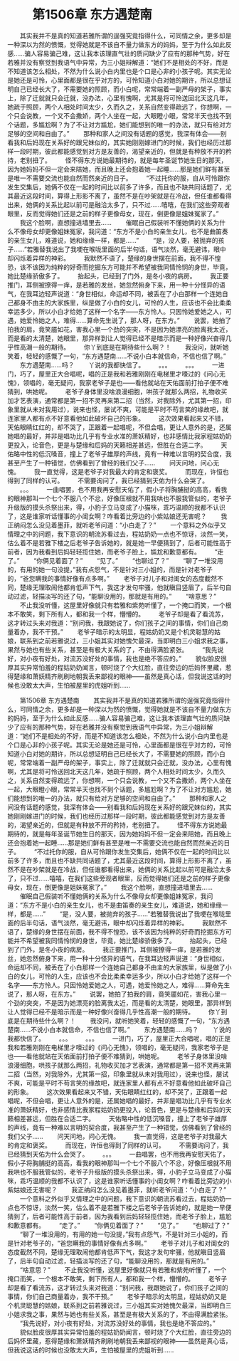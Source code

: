 # 　　第1506章 东方遇楚南
　　其实我并不是真的知道若雅所谓的逞强究竟指得什么，可同情之余，更多却是一种深以为然的愤慨，觉得她就是不该自不量力做东方的妈妈，至于为什么如此反感……骗人容易骗己难，这让我本该理直气壮的质问缺少了应有的那种气势，好在若雅并没有察觉到我语气中异常，为三小姐辩解道：“她们不是相处的不好，而是不知道该怎么相处，不然为什么说小白内里也是个口是心非的小孩子呢。其实无论是她还是可怜，心里面都是很在乎对方的，可怜知道小白对她的期许，所以总想证明自己已经长大了，不需要她的照顾，而小白呢，常常端着一副严母的架子，事实上，除了迁就就只会迁就，没办法，心里有愧啊，尤其是将可怜送回北天这几年，她疏于照顾，两个人相处时间太少，久而久之，关系自然变得疏远了，你想啊，一个只会说教，一个又不会撒娇，两个人坐在一起，大眼瞪小眼，常常半天也找不到个话题，多尴尬啊？为了不让对方尴尬，她们能想到的唯一的办法，就只有给对方足够的空间和自由了。”
　　那种和家人之间没有话题的感觉，我深有体会——别看我和后妈现在关系好的跟兄妹似的，其实她刚刚嫁进门的时候，我们也经历过那样一段时期，彼此都能感觉到对方是友善的，渴望亲近的，但就是有种放不开的矜持，老别扭了。
　　怪不得东方说她最期待的，就是每年圣诞节她生日的那天，因为她妈妈不但一定会来陪她，而且晚上还会抱着她一起睡……那是她们鲜有甚至是唯一不需要交流也能自然而然亲近的日子。
　　“不过托你的服，自从可怜跟你发生交集后，她俩不仅在一起的时间比以前多了许多，而且也不缺共同话题了，尤其最近这段时间，算得上形影不离了，虽然不是在吵架就是在冷战，但任谁都看得出来，她俩的关系比起以前可是融洽太多了，只不过……嘻嘻，在我们这些旁观者眼里，反而觉得她们还是之前的样子更像母女，现在，倒更像是姐妹冤家了。”
　　我这个脸啊，直想撞进墙里去……
　　催眠自己假装听不懂她俩的关系为什么不像母女却更像姐妹冤家，我问道：“东方不是小白的亲生女儿，也不是曲笛奏的亲生女儿，难道说，她和缘缘一样，都是……”
　　“是，没人要，被抛弃的孩子……”若雅替我说出了我哽在喉咙里面的后半句话，语气淡然，毫无避讳，眼中却闪烁着异样的神彩。
　　我默然不语了，楚缘的身世摆在前面，我不得不惶恐，该不该因为纯粹的好奇而挖掘东方可能并不希望被我同情怜悯的身世，毕竟，她比楚缘骄傲多了。
　　抬起头，已经到了门外，是冬小夜的病房。
　　我正要推门，耳侧被撩得一痒，是若雅的发丝，她忽然俯身下来，用一种十分怪异的语气，在我耳边轻声说道：“身世相似，命运却不同，被丢在了小白那样一个连她自己都身不由主的大家族里，纵是做了小白的女儿，可怜的人生，应该也不会比柔柔幸运多少，所以小白才给她了这样一个名字——东方怜人。只因怜她爱她之人，可遇，她爱怜她之人，难得……算命先生说了，那人呀，在东方。”
　　说罢，她拍了拍我的肩，竟笑靥如花，害我心里一个劲的突突，不是因为她漂亮的脸离我太近，而是看的太清楚，她眼里，那异样到让人觉得已经不是暗示而是一种好像兴奋得几乎性高潮一般的期待。
　　你丫到底是在期待些什么啊？！
　　我没问，就听她笑着，轻轻的感慨了一句，“东方遇楚南……不说小白本就信命，不信也信了啊。”
　　东方遇楚南……吗？
　　丫说的我都快信了。
　　。。。
　　。。。
　　一进门，巧了，屋里正大合唱呢，唱的正是我和若雅刚刚在电梯里才嚎过的《问心无愧》，领唱的，毫无疑问，我家老爷子是也——看他就站在天佑面前打拍子便不难猜到，哄她呢。
　　老爷子身体里没啥浪漫细胞，哄孩子就那么两招，礼物收买加才艺表演，通常都是第一招不灵再来第二招（当然，对我除外，尤其第一招，印象里就从未对我用过），说来也怪，屡试不爽，可能是平时不苟言笑的缘故吧，就连家里人都有点不好意看他如此破坏自己的形象。
　　这次效果看起来又不错，天佑眼睛红红的，却不哭了，正跟着一起唱呢，不但会唱，更让人意外的是，还属她唱的最好，并非是唱功比几乎有专业水准的萧妖精好，也非感情比我家程姑奶奶更投入，论音色，更是与楚缘和后妈的天籁相差甚远，但胜在合适二字。
　　天佑略中性的低沉嗓音，撞上了老爷子雄厚的声线，竟有一种难以言明的契合度，我甚至产生了一种错觉，仿佛看到了曾经的我们父子……
　　问天问地，问心无愧。
　　我一直觉得，这是老爷子对我最大的肯定和褒奖。
　　而现在，许恒也得到了同样的认可。
　　不需要询问了，我已经猜到天佑为什么会哭了。
　　。。。
　　一曲唱罢，也不用我再安慰天佑了，假小子将胸脯挺的高高，看我的眼神那叫一个七个不服八个不忿，好像压根就不用我哄也不服我管似的，老爷子升级版的摸头杀祭出来，得，小豹子立马变成了小猫咪，乖巧温顺的我都不认识了，这是谁家听话懂事的小闺女啊？咋看着比旁边的小紫姑娘还无害呢？
　　我正纳闷怎么没见着墨菲，就听老爷问道：“小白走了？”
　　一个意料之外似乎又情理之中的问题，我下意识的朝流苏看过去，程姑奶奶一点也不惊讶，淡然一笑，估么着不是若雅下楼之后老爷子告诉她的，就是她一早便猜到了，后者可能性高于前者，因为我看到后妈轻轻揽住她，而老爷子脸上，尴尬和歉意都有。
　　“走了。”
　　“你俩见着面了？”
　　“见了。”
　　“也聊过了？”
　　“聊了一堆没用的，有用的她一句没提，”我有点怨气，不是针对三小姐的，而是针对老爷子的，“爸您瞒我的事情好像有点多啊。”
　　老爷子对儿子和对闺女的态度截然不同，楚缘无理取闹他都肯低声下气，我这才发句牢骚，他就瞋目竖眉了，后半句自动过滤，轻描淡写的还了句，“能聊没用的，那就是有用的。”
　　“啥意思？”
　　不止我没听懂，这屋里好像就只有若雅和紫苑听懂了，一个掩口而笑，一个根本不敢笑，剩下所有人，都和我一个样，懵懵的。
　　老爷子却是看了看流苏，这才转过头来对我道：“别问我，我跟她说了，你们孩子之间的事情，你们自己商量着办，我不干预。”
　　老爷子暗示的太明显，程姑奶奶又是个机灵聪慧的姑娘，联系到之前若雅说过，三小姐其实对她愧欠最深，当即明白三小姐求我之事，果然与她也有些关系，甚至是有极大关系的了，不由得满脸紧张。
　　“我先说好，对小夜有好处，对流苏没好处的事情，我也是绝不答应的。”
　　貌似脸皮很厚其实异常怕羞的程姑奶奶闻言，顿时烧了个大红脸，直往旁边的后妈怀里藏，惹得楚缘和萧妖精齐刷刷地朝我丢来鄙视的眼神——虽然是真心话，但我说这话的时候也没敢太大声，生怕被屋里的虎姐听到……

　　第1506章 东方遇楚南
　　其实我并不是真的知道若雅所谓的逞强究竟指得什么，可同情之余，更多却是一种深以为然的愤慨，觉得她就是不该自不量力做东方的妈妈，至于为什么如此反感……骗人容易骗己难，这让我本该理直气壮的质问缺少了应有的那种气势，好在若雅并没有察觉到我语气中异常，为三小姐辩解道：“她们不是相处的不好，而是不知道该怎么相处，不然为什么说小白内里也是个口是心非的小孩子呢。其实无论是她还是可怜，心里面都是很在乎对方的，可怜知道小白对她的期许，所以总想证明自己已经长大了，不需要她的照顾，而小白呢，常常端着一副严母的架子，事实上，除了迁就就只会迁就，没办法，心里有愧啊，尤其是将可怜送回北天这几年，她疏于照顾，两个人相处时间太少，久而久之，关系自然变得疏远了，你想啊，一个只会说教，一个又不会撒娇，两个人坐在一起，大眼瞪小眼，常常半天也找不到个话题，多尴尬啊？为了不让对方尴尬，她们能想到的唯一的办法，就只有给对方足够的空间和自由了。”
　　那种和家人之间没有话题的感觉，我深有体会——别看我和后妈现在关系好的跟兄妹似的，其实她刚刚嫁进门的时候，我们也经历过那样一段时期，彼此都能感觉到对方是友善的，渴望亲近的，但就是有种放不开的矜持，老别扭了。
　　怪不得东方说她最期待的，就是每年圣诞节她生日的那天，因为她妈妈不但一定会来陪她，而且晚上还会抱着她一起睡……那是她们鲜有甚至是唯一不需要交流也能自然而然亲近的日子。
　　“不过托你的服，自从可怜跟你发生交集后，她俩不仅在一起的时间比以前多了许多，而且也不缺共同话题了，尤其最近这段时间，算得上形影不离了，虽然不是在吵架就是在冷战，但任谁都看得出来，她俩的关系比起以前可是融洽太多了，只不过……嘻嘻，在我们这些旁观者眼里，反而觉得她们还是之前的样子更像母女，现在，倒更像是姐妹冤家了。”
　　我这个脸啊，直想撞进墙里去……
　　催眠自己假装听不懂她俩的关系为什么不像母女却更像姐妹冤家，我问道：“东方不是小白的亲生女儿，也不是曲笛奏的亲生女儿，难道说，她和缘缘一样，都是……”
　　“是，没人要，被抛弃的孩子……”若雅替我说出了我哽在喉咙里面的后半句话，语气淡然，毫无避讳，眼中却闪烁着异样的神彩。
　　我默然不语了，楚缘的身世摆在前面，我不得不惶恐，该不该因为纯粹的好奇而挖掘东方可能并不希望被我同情怜悯的身世，毕竟，她比楚缘骄傲多了。
　　抬起头，已经到了门外，是冬小夜的病房。
　　我正要推门，耳侧被撩得一痒，是若雅的发丝，她忽然俯身下来，用一种十分怪异的语气，在我耳边轻声说道：“身世相似，命运却不同，被丢在了小白那样一个连她自己都身不由主的大家族里，纵是做了小白的女儿，可怜的人生，应该也不会比柔柔幸运多少，所以小白才给她了这样一个名字——东方怜人。只因怜她爱她之人，可遇，她爱怜她之人，难得……算命先生说了，那人呀，在东方。”
　　说罢，她拍了拍我的肩，竟笑靥如花，害我心里一个劲的突突，不是因为她漂亮的脸离我太近，而是看的太清楚，她眼里，那异样到让人觉得已经不是暗示而是一种好像兴奋得几乎性高潮一般的期待。
　　你丫到底是在期待些什么啊？！
　　我没问，就听她笑着，轻轻的感慨了一句，“东方遇楚南……不说小白本就信命，不信也信了啊。”
　　东方遇楚南……吗？
　　丫说的我都快信了。
　　。。。
　　。。。
　　一进门，巧了，屋里正大合唱呢，唱的正是我和若雅刚刚在电梯里才嚎过的《问心无愧》，领唱的，毫无疑问，我家老爷子是也——看他就站在天佑面前打拍子便不难猜到，哄她呢。
　　老爷子身体里没啥浪漫细胞，哄孩子就那么两招，礼物收买加才艺表演，通常都是第一招不灵再来第二招（当然，对我除外，尤其第一招，印象里就从未对我用过），说来也怪，屡试不爽，可能是平时不苟言笑的缘故吧，就连家里人都有点不好意看他如此破坏自己的形象。
　　这次效果看起来又不错，天佑眼睛红红的，却不哭了，正跟着一起唱呢，不但会唱，更让人意外的是，还属她唱的最好，并非是唱功比几乎有专业水准的萧妖精好，也非感情比我家程姑奶奶更投入，论音色，更是与楚缘和后妈的天籁相差甚远，但胜在合适二字。
　　天佑略中性的低沉嗓音，撞上了老爷子雄厚的声线，竟有一种难以言明的契合度，我甚至产生了一种错觉，仿佛看到了曾经的我们父子……
　　问天问地，问心无愧。
　　我一直觉得，这是老爷子对我最大的肯定和褒奖。
　　而现在，许恒也得到了同样的认可。
　　不需要询问了，我已经猜到天佑为什么会哭了。
　　。。。
　　一曲唱罢，也不用我再安慰天佑了，假小子将胸脯挺的高高，看我的眼神那叫一个七个不服八个不忿，好像压根就不用我哄也不服我管似的，老爷子升级版的摸头杀祭出来，得，小豹子立马变成了小猫咪，乖巧温顺的我都不认识了，这是谁家听话懂事的小闺女啊？咋看着比旁边的小紫姑娘还无害呢？
　　我正纳闷怎么没见着墨菲，就听老爷问道：“小白走了？”
　　一个意料之外似乎又情理之中的问题，我下意识的朝流苏看过去，程姑奶奶一点也不惊讶，淡然一笑，估么着不是若雅下楼之后老爷子告诉她的，就是她一早便猜到了，后者可能性高于前者，因为我看到后妈轻轻揽住她，而老爷子脸上，尴尬和歉意都有。
　　“走了。”
　　“你俩见着面了？”
　　“见了。”
　　“也聊过了？”
　　“聊了一堆没用的，有用的她一句没提，”我有点怨气，不是针对三小姐的，而是针对老爷子的，“爸您瞒我的事情好像有点多啊。”
　　老爷子对儿子和对闺女的态度截然不同，楚缘无理取闹他都肯低声下气，我这才发句牢骚，他就瞋目竖眉了，后半句自动过滤，轻描淡写的还了句，“能聊没用的，那就是有用的。”
　　“啥意思？”
　　不止我没听懂，这屋里好像就只有若雅和紫苑听懂了，一个掩口而笑，一个根本不敢笑，剩下所有人，都和我一个样，懵懵的。
　　老爷子却是看了看流苏，这才转过头来对我道：“别问我，我跟她说了，你们孩子之间的事情，你们自己商量着办，我不干预。”
　　老爷子暗示的太明显，程姑奶奶又是个机灵聪慧的姑娘，联系到之前若雅说过，三小姐其实对她愧欠最深，当即明白三小姐求我之事，果然与她也有些关系，甚至是有极大关系的了，不由得满脸紧张。
　　“我先说好，对小夜有好处，对流苏没好处的事情，我也是绝不答应的。”
　　貌似脸皮很厚其实异常怕羞的程姑奶奶闻言，顿时烧了个大红脸，直往旁边的后妈怀里藏，惹得楚缘和萧妖精齐刷刷地朝我丢来鄙视的眼神——虽然是真心话，但我说这话的时候也没敢太大声，生怕被屋里的虎姐听到……

